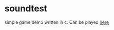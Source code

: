 # soundtest

simple game demo written in c. Can be played [here](https://wormregards.github.io/?id=sound_test)
